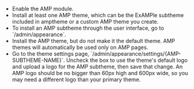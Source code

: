 * Enable the AMP module.
* Install at least one AMP theme, which can be the ExAMPle subtheme included in amptheme or a custom AMP theme you create.
* To install an AMP subtheme through the user interface, go to \`/admin/appearance\`.
* Install the AMP theme, but do not make it the default theme. AMP themes will automatically be used only on AMP pages.
* Go to the theme settings page, \`/admin/appearance/settings/{AMP-SUBTHEME-NAME}\`. Uncheck the box to use the theme's default logo and upload a logo for the AMP subtheme, then save that change. An AMP logo should be no bigger than 60px high and 600px wide, so you may need a different logo than your primary theme.